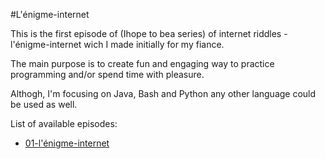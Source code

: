 #L'énigme-internet

This is the first episode of (Ihope to bea series) of internet riddles - l'énigme-internet wich I made initially for my fiance.

The main purpose is to create fun and engaging way to practice programming and/or spend time with pleasure. 

Althogh, I'm focusing on Java, Bash and Python any other language could be used as well.

List of available episodes:
* [01-l'énigme-internet](01-l'énigme-internet/README.md)
